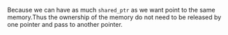 Because we can have as much `shared_ptr` as we want point to the same memory.Thus the ownership of the memory do not need to be released by one pointer and pass to another pointer.
